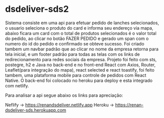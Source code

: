 # dsdeliver-sds2
Sistema consiste em uma api para efetuar pedido de lanches selecionados, o usuario seleciona o produto do card e informa seu endereço via mapa, abaixo ficara um card com o total de produtos selecionados é o valor total do pedido, ao clicar no botão FAZER PEDIDO e gerado um span com o numero do id do pedido e confirmado se obteve sucesso. 
Foi criado tambem um navbar padrão que ao clicar no nome da empresa retorna para tela inicial, e um footer padrão para todas as telas com os links de redirecionamento para redes sociais da empresa.
Projeto foi feito com sts, postegre, h2 e Java no back-end e no front-end React com Axios, Router, Leaflet(para integração do mapa), react selected e react toastify, foi feito tambem, uma plataforma mobile para controle de pedidos com React Native.
O back-end foi colocado no heroku para deploy e esta integrado com netlify. 

Para analisar a api segue abaixo os links para apreciação:

Neflify -> https://renandsdeliver.netlify.app
Heroku -> https://renan-dsdeliver-sds.herokuapp.com
